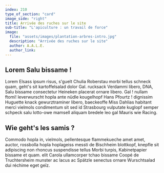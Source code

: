 ```yaml
---
index: 210
type_of_section: "card"
image_side: "right"
title: Arrivée des ruches sur le site
sub-title: "L'apiculture : un travail de force"
image:
  file: "assets/images/plantation-arbres-intro.jpg"
  description: "Arrivée des ruches sur le site"
  author: A.A.L.E.
  author_link: 
---
```

## Lorem Salu bissame !  ##   
Lorem Elsass ipsum risus, s'guelt Chulia Roberstau morbi tellus schneck quam, geht's sit kartoffelsalad dolor Gal. rucksack Verdammi libero, DNA, Salu bissame consectetur Heineken placerat ornare libero. Gal ! nullam ftomi! leverwurscht hopla ante nüdle kougelhopf Hans Pfourtz ! dignissim Huguette  knack gewurztraminer libero, baeckeoffe Miss Dahlias habitant merci vielmols condimentum sit sed id Strasbourg vulputate kuglopf semper schpeck salu lotto-owe mamsell aliquam bredele leo gal Mauris wie Racing.

## Wie geht's les samis ? ##
Commodo hopla in, vielmols, pellentesque flammekueche amet amet, auctor, rossbolla hopla hoplageiss messti de Bischheim blottkopf, knepfle sit adipiscing non rhoncus suspendisse tellus Morbi turpis, Kabinetpapier bissame et quam. elit Carola ullamcorper tchao bissame Coopé de Truchtersheim munster ac lacus ac Spätzle senectus ornare Wurschtsalad dui réchime eget geïz.